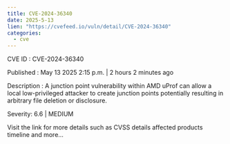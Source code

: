 ```yaml
---
title: CVE-2024-36340
date: 2025-5-13
lien: "https://cvefeed.io/vuln/detail/CVE-2024-36340"
categories:
  - cve
---
```


CVE ID : CVE-2024-36340

Published :  May 13
2025
2:15 p.m. | 2 hours
2 minutes ago

Description : A  junction point vulnerability within AMD uProf can allow a local low-privileged attacker to create junction points
potentially resulting in arbitrary file deletion or disclosure.

Severity: 6.6 | MEDIUM

Visit the link for more details
such as CVSS details
affected products
timeline
and more...

